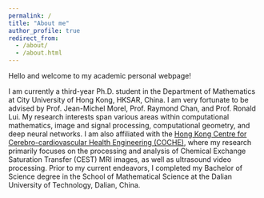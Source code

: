 ```yaml
---
permalink: /
title: "About me"
author_profile: true
redirect_from: 
  - /about/
  - /about.html
---
```


Hello and welcome to my academic personal webpage!

I am currently a third-year Ph.D. student in the Department of Mathematics at City University of Hong Kong, HKSAR, China. I am very fortunate to be advised by Prof. Jean-Michel Morel, Prof. Raymond Chan, and Prof. Ronald Lui. My research interests span various areas within computational mathematics, image and signal processing, computational geometry, and deep neural networks.
I am also affiliated with the [Hong Kong Centre for Cerebro-cardiovascular Health Engineering (COCHE)](https://www.hkcoche.org), where my research primarily focuses on the processing and analysis of Chemical Exchange Saturation Transfer (CEST) MRI images, as well as ultrasound video processing. Prior to my current endeavors, I completed my Bachelor of Science degree in the School of Mathematical Science at the Dalian University of Technology, Dalian, China.
